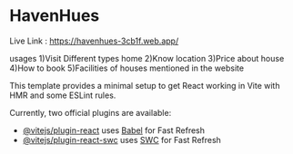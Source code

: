 # HavenHues

Live Link : https://havenhues-3cb1f.web.app/

usages
1)Visit Different types home
2)Know location
3)Price about house
4)How to book
5)Facilities of houses mentioned in the website

This template provides a minimal setup to get React working in Vite with HMR and some ESLint rules.

Currently, two official plugins are available:

- [@vitejs/plugin-react](https://github.com/vitejs/vite-plugin-react/blob/main/packages/plugin-react/README.md) uses [Babel](https://babeljs.io/) for Fast Refresh
- [@vitejs/plugin-react-swc](https://github.com/vitejs/vite-plugin-react-swc) uses [SWC](https://swc.rs/) for Fast Refresh
